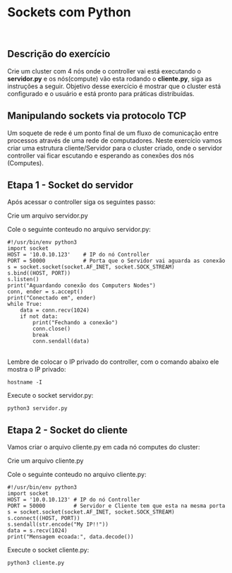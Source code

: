 # Sockets com Python  
<br>

## Descrição do exercício
Crie um cluster com 4 nós onde o controller vai está executando o **servidor.py** e os nós(compute) vão esta rodando o **cliente.py**, siga as instruções a seguir. Objetivo desse exercício é mostrar que o cluster está configurado e o usuário e está pronto para práticas distribuídas.

## Manipulando sockets via protocolo TCP

Um soquete de rede é um ponto final de um fluxo de comunicação entre processos através de uma rede de computadores. Neste exercício vamos criar uma estrutura cliente/Servidor para o cluster criado, onde o servidor controller vai ficar escutando e esperando as conexões dos nós (Computes).

## Etapa 1 - Socket do servidor

Após acessar o controller siga os seguintes passo: <br>

Crie um arquivo servidor.py <br>

Cole o seguinte conteudo no arquivo servidor.py: <br>
```
#!/usr/bin/env python3
import socket
HOST = '10.0.10.123'    # IP do nó Controller
PORT = 50000            # Porta que o Servidor vai aguarda as conexão
s = socket.socket(socket.AF_INET, socket.SOCK_STREAM)
s.bind((HOST, PORT))
s.listen()
print("Aguardando conexão dos Computers Nodes")
conn, ender = s.accept()
print("Conectado em", ender)
while True:
    data = conn.recv(1024)
    if not data:
        print("Fechando a conexão")
        conn.close()
        break
        conn.sendall(data)
```
<br>
Lembre de colocar o IP privado do controller, com o comando abaixo ele mostra o IP privado: <br>

`hostname -I`

Execute o socket servidor.py: <br>

`python3 servidor.py`


## Etapa 2 - Socket do cliente

Vamos criar o arquivo cliente.py em cada nó computes do cluster: <br>

Crie um arquivo cliente.py <br>

Cole o seguinte conteudo no arquivo cliente.py: <br>

```
#!/usr/bin/env python3
import socket
HOST = '10.0.10.123' # IP do nó Controller
PORT = 50000         # Servidor e Cliente tem que esta na mesma porta
s = socket.socket(socket.AF_INET, socket.SOCK_STREAM)
s.connect((HOST, PORT))
s.sendall(str.encode("My IP!!"))
data = s.recv(1024)
print("Mensagem ecoada:", data.decode())

```

Execute o socket cliente.py: <br>

`python3 cliente.py` <br>


